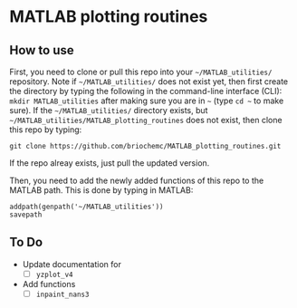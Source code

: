 # MATLAB plotting routines

## How to use

First, you need to clone or pull this repo into your `~/MATLAB_utilities/` repository.
Note if `~/MATLAB_utilities/` does not exist yet, then first create the directory by typing the following in the command-line interface (CLI): `mkdir MATLAB_utilities` after making sure you are in `~` (type `cd ~` to make sure).
If the `~/MATLAB_utilities/` directory exists, but `~/MATLAB_utilities/MATLAB_plotting_routines` does not exist, then clone this repo by typing:
```
git clone https://github.com/briochemc/MATLAB_plotting_routines.git
```
If the repo alreay exists, just pull the updated version.

Then, you need to add the newly added functions of this repo to the MATLAB path. 
This is done by typing in MATLAB:
```
addpath(genpath('~/MATLAB_utilities'))
savepath
```

## To Do

- Update documentation for 
  - [ ] `yzplot_v4`
- Add functions
  - [ ] `inpaint_nans3`
